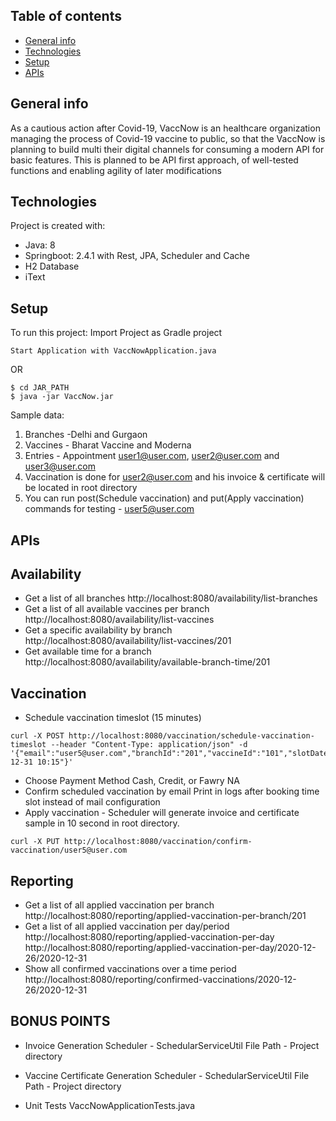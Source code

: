

## Table of contents
* [General info](#general-info)
* [Technologies](#technologies)
* [Setup](#setup)
* [APIs](#apis)

## General info
As a cautious action after Covid-19, VaccNow is an healthcare organization managing the process of Covid-19 vaccine to public,
so that the VaccNow is planning to build multi their digital channels for consuming a modern API for basic features. This is
planned to be API first approach, of well-tested functions and enabling agility of later modifications
	
## Technologies
Project is created with:
* Java: 8
* Springboot: 2.4.1 with Rest, JPA, Scheduler and Cache
* H2 Database
* iText
	
## Setup
To run this project:
Import Project as Gradle project
```
Start Application with VaccNowApplication.java
```
OR

```
$ cd JAR_PATH
$ java -jar VaccNow.jar 
```
Sample data:
 1. Branches  -Delhi and Gurgaon
 2. Vaccines  - Bharat Vaccine and Moderna
 3. Entries - Appointment user1@user.com, user2@user.com and user3@user.com
 4. Vaccination is done for user2@user.com and his invoice & certificate will be located in root directory
 5. You can run post(Schedule vaccination) and put(Apply vaccination) commands for testing - user5@user.com


## APIs

## Availability

 * Get a list of all branches
http://localhost:8080/availability/list-branches
 * Get a list of all available vaccines per branch
http://localhost:8080/availability/list-vaccines
 * Get a specific availability by branch
http://localhost:8080/availability/list-vaccines/201
 * Get available time for a branch
http://localhost:8080/availability/available-branch-time/201

## Vaccination

 * Schedule vaccination timeslot (15 minutes)
```
curl -X POST http://localhost:8080/vaccination/schedule-vaccination-timeslot --header "Content-Type: application/json" -d '{"email":"user5@user.com","branchId":"201","vaccineId":"101","slotDate":"2020-12-31 10:15"}'
```
 * Choose Payment Method Cash, Credit, or Fawry
NA
 * Confirm scheduled vaccination by email
Print in logs after booking time slot instead of mail configuration
 * Apply vaccination - Scheduler will generate invoice and certificate sample in 10 second in root directory.
```
curl -X PUT http://localhost:8080/vaccination/confirm-vaccination/user5@user.com
```

## Reporting
 * Get a list of all applied vaccination per branch
http://localhost:8080/reporting/applied-vaccination-per-branch/201
 * Get a list of all applied vaccination per day/period
http://localhost:8080/reporting/applied-vaccination-per-day
http://localhost:8080/reporting/applied-vaccination-per-day/2020-12-26/2020-12-31
 * Show all confirmed vaccinations over a time period 
http://localhost:8080/reporting/confirmed-vaccinations/2020-12-26/2020-12-31

## BONUS POINTS
 * Invoice Generation
Scheduler - SchedularServiceUtil
File Path - Project directory

 * Vaccine Certificate Generation
Scheduler - SchedularServiceUtil
File Path - Project directory

 * Unit Tests
VaccNowApplicationTests.java

